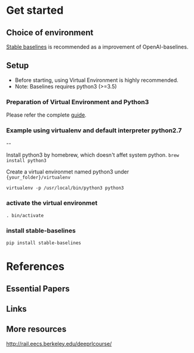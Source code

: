 Get started
===========

Choice of environment
-----------------------

[Stable baselines](https://readthedocs.org/projects/stable-baselines/downloads/pdf/master/) is recommended as a improvement of OpenAI-baselines.


Setup
-----

- Before starting, using Virtual Environment is highly recommended.
- Note: Baselines requires python3 (>=3.5)

### Preparation of Virtual Environment and Python3
Please refer the complete [guide](https://docs.python-guide.org/starting/installation/).

### Example using virtualenv and default interpreter python2.7
--

Install python3 by homebrew, which doesn't affet system python.
`brew install python3`

Create a virtual environmet named python3 under `{your_folder}/virtualenv`

`virtualenv -p /usr/local/bin/python3 python3`

### activate the virtual environmet
```
. bin/activate 
```

### install stable-baselines
`pip install stable-baselines`


References
==========

Essential Papers
----------------

Links
-----

More resources
--------------

http://rail.eecs.berkeley.edu/deeprlcourse/
